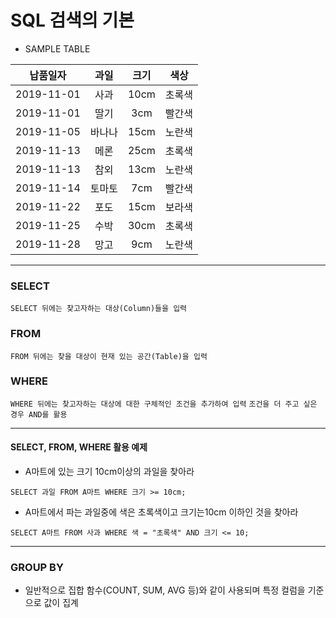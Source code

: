 # SQL 검색의 기본

- SAMPLE TABLE  

|납품일자|과일|크기|색상|
|:---:|:---:|:---:|:---:|
|2019-11-01|사과|10cm|초록색|
|2019-11-01|딸기|3cm|빨간색|
|2019-11-05|바나나|15cm|노란색|
|2019-11-13|메론|25cm|초록색|
|2019-11-13|참외|13cm|노란색|
|2019-11-14|토마토|7cm|빨간색|
|2019-11-22|포도|15cm|보라색|
|2019-11-25|수박|30cm|초록색|
|2019-11-28|망고|9cm|노란색|
---
### SELECT
`SELECT 뒤에는 찾고자하는 대상(Column)들을 입력`
### FROM
`FROM 뒤에는 찾을 대상이 현재 있는 공간(Table)을 입력`
### WHERE
`WHERE 뒤에는 찾고자하는 대상에 대한 구체적인 조건을 추가하여 입력`
`조건을 더 주고 싶은 경우 AND를 활용`  

---
#### SELECT, FROM, WHERE 활용 예제
- A마트에 있는 크기 10cm이상의 과일을 찾아라
```
SELECT 과일 FROM A마트 WHERE 크기 >= 10cm;
```
- A마트에서 파는 과일중에 색은 초록색이고 크기는10cm 이하인 것을 찾아라
```
SELECT A마트 FROM 사과 WHERE 색 = "초록색" AND 크기 <= 10;
```
---
### GROUP BY
- 일반적으로 집합 함수(COUNT, SUM, AVG 등)와 같이 사용되며 특정 컬럼을 기준으로 값이 집계







